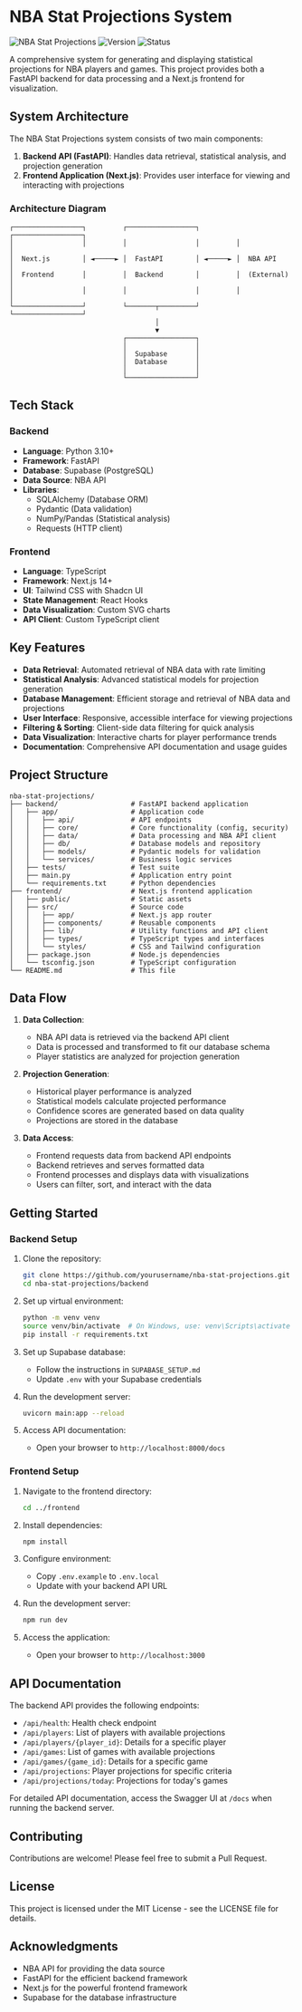 # NBA Stat Projections System

![NBA Stat Projections](https://img.shields.io/badge/NBA-Stat%20Projections-blue)
![Version](https://img.shields.io/badge/version-0.1.0-green)
![Status](https://img.shields.io/badge/status-beta-orange)

A comprehensive system for generating and displaying statistical projections for NBA players and games. This project provides both a FastAPI backend for data processing and a Next.js frontend for visualization.

## System Architecture

The NBA Stat Projections system consists of two main components:

1. **Backend API (FastAPI)**: Handles data retrieval, statistical analysis, and projection generation
2. **Frontend Application (Next.js)**: Provides user interface for viewing and interacting with projections

### Architecture Diagram

```
┌─────────────────┐         ┌─────────────────┐         ┌─────────────────┐
│                 │         │                 │         │                 │
│  Next.js        │ ◄─────► │  FastAPI        │ ◄─────► │  NBA API        │
│  Frontend       │         │  Backend        │         │  (External)     │
│                 │         │                 │         │                 │
└─────────────────┘         └───────┬─────────┘         └─────────────────┘
                                    │
                                    ▼
                            ┌─────────────────┐
                            │                 │
                            │  Supabase       │
                            │  Database       │
                            │                 │
                            └─────────────────┘
```

## Tech Stack

### Backend
- **Language**: Python 3.10+
- **Framework**: FastAPI
- **Database**: Supabase (PostgreSQL)
- **Data Source**: NBA API
- **Libraries**:
  - SQLAlchemy (Database ORM)
  - Pydantic (Data validation)
  - NumPy/Pandas (Statistical analysis)
  - Requests (HTTP client)

### Frontend
- **Language**: TypeScript
- **Framework**: Next.js 14+
- **UI**: Tailwind CSS with Shadcn UI
- **State Management**: React Hooks
- **Data Visualization**: Custom SVG charts
- **API Client**: Custom TypeScript client

## Key Features

- **Data Retrieval**: Automated retrieval of NBA data with rate limiting
- **Statistical Analysis**: Advanced statistical models for projection generation
- **Database Management**: Efficient storage and retrieval of NBA data and projections
- **User Interface**: Responsive, accessible interface for viewing projections
- **Filtering & Sorting**: Client-side data filtering for quick analysis
- **Data Visualization**: Interactive charts for player performance trends
- **Documentation**: Comprehensive API documentation and usage guides

## Project Structure

```
nba-stat-projections/
├── backend/                  # FastAPI backend application
│   ├── app/                  # Application code
│   │   ├── api/              # API endpoints
│   │   ├── core/             # Core functionality (config, security)
│   │   ├── data/             # Data processing and NBA API client
│   │   ├── db/               # Database models and repository
│   │   ├── models/           # Pydantic models for validation
│   │   └── services/         # Business logic services
│   ├── tests/                # Test suite
│   ├── main.py               # Application entry point
│   └── requirements.txt      # Python dependencies
├── frontend/                 # Next.js frontend application
│   ├── public/               # Static assets
│   ├── src/                  # Source code
│   │   ├── app/              # Next.js app router
│   │   ├── components/       # Reusable components
│   │   ├── lib/              # Utility functions and API client
│   │   ├── types/            # TypeScript types and interfaces
│   │   └── styles/           # CSS and Tailwind configuration
│   ├── package.json          # Node.js dependencies
│   └── tsconfig.json         # TypeScript configuration
└── README.md                 # This file
```

## Data Flow

1. **Data Collection**:
   - NBA API data is retrieved via the backend API client
   - Data is processed and transformed to fit our database schema
   - Player statistics are analyzed for projection generation

2. **Projection Generation**:
   - Historical player performance is analyzed
   - Statistical models calculate projected performance
   - Confidence scores are generated based on data quality
   - Projections are stored in the database

3. **Data Access**:
   - Frontend requests data from backend API endpoints
   - Backend retrieves and serves formatted data
   - Frontend processes and displays data with visualizations
   - Users can filter, sort, and interact with the data

## Getting Started

### Backend Setup

1. Clone the repository:
   ```bash
   git clone https://github.com/yourusername/nba-stat-projections.git
   cd nba-stat-projections/backend
   ```

2. Set up virtual environment:
   ```bash
   python -m venv venv
   source venv/bin/activate  # On Windows, use: venv\Scripts\activate
   pip install -r requirements.txt
   ```

3. Set up Supabase database:
   - Follow the instructions in `SUPABASE_SETUP.md`
   - Update `.env` with your Supabase credentials

4. Run the development server:
   ```bash
   uvicorn main:app --reload
   ```

5. Access API documentation:
   - Open your browser to `http://localhost:8000/docs`

### Frontend Setup

1. Navigate to the frontend directory:
   ```bash
   cd ../frontend
   ```

2. Install dependencies:
   ```bash
   npm install
   ```

3. Configure environment:
   - Copy `.env.example` to `.env.local`
   - Update with your backend API URL

4. Run the development server:
   ```bash
   npm run dev
   ```

5. Access the application:
   - Open your browser to `http://localhost:3000`

## API Documentation

The backend API provides the following endpoints:

- `/api/health`: Health check endpoint
- `/api/players`: List of players with available projections
- `/api/players/{player_id}`: Details for a specific player
- `/api/games`: List of games with available projections
- `/api/games/{game_id}`: Details for a specific game
- `/api/projections`: Player projections for specific criteria
- `/api/projections/today`: Projections for today's games

For detailed API documentation, access the Swagger UI at `/docs` when running the backend server.

## Contributing

Contributions are welcome! Please feel free to submit a Pull Request.

## License

This project is licensed under the MIT License - see the LICENSE file for details.

## Acknowledgments

- NBA API for providing the data source
- FastAPI for the efficient backend framework
- Next.js for the powerful frontend framework
- Supabase for the database infrastructure 